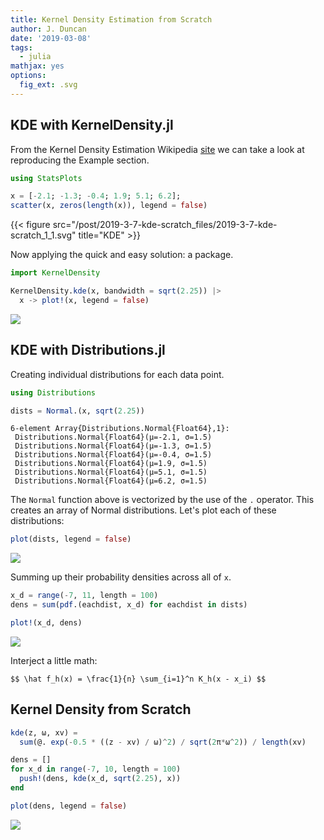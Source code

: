 ```yaml
---
title: Kernel Density Estimation from Scratch
author: J. Duncan
date: '2019-03-08'
tags:
  - julia
mathjax: yes
options:
  fig_ext: .svg
---
```


## KDE with KernelDensity.jl

From the Kernel Density Estimation Wikipedia [site](https://en.wikipedia.org/wiki/Kernel_density_estimation) we can take a look at reproducing the Example section.

```julia
using StatsPlots

x = [-2.1; -1.3; -0.4; 1.9; 5.1; 6.2];
scatter(x, zeros(length(x)), legend = false)
```

{{< figure 
    src="/post/2019-3-7-kde-scratch_files/2019-3-7-kde-scratch_1_1.svg" 
    title="KDE" >}}

Now applying the quick and easy solution: a package.

```julia
import KernelDensity

KernelDensity.kde(x, bandwidth = sqrt(2.25)) |>
  x -> plot!(x, legend = false)
```


![](/post/2019-3-7-kde-scratch_files/2019-3-7-kde-scratch_2_1.svg)


## KDE with Distributions.jl

Creating individual distributions for each data point.

````julia
using Distributions

dists = Normal.(x, sqrt(2.25))
````


````
6-element Array{Distributions.Normal{Float64},1}:
 Distributions.Normal{Float64}(μ=-2.1, σ=1.5)
 Distributions.Normal{Float64}(μ=-1.3, σ=1.5)
 Distributions.Normal{Float64}(μ=-0.4, σ=1.5)
 Distributions.Normal{Float64}(μ=1.9, σ=1.5)
 Distributions.Normal{Float64}(μ=5.1, σ=1.5)
 Distributions.Normal{Float64}(μ=6.2, σ=1.5)
````

The `Normal` function above is vectorized by the use of the `.` operator. This creates an array of Normal distributions. Let's plot each of these distributions:

````julia
plot(dists, legend = false)
````

![](/post/2019-3-7-kde-scratch_files/2019-3-7-kde-scratch_4_1.svg)


Summing up their probability densities across all of `x`.

````julia
x_d = range(-7, 11, length = 100)
dens = sum(pdf.(eachdist, x_d) for eachdist in dists)

plot!(x_d, dens)
````

![](/post/2019-3-7-kde-scratch_files/2019-3-7-kde-scratch_5_1.svg)


Interject a little math:

`$$
\hat f_h(x) = \frac{1}{n} \sum_{i=1}^n K_h(x - x_i)
$$`


## Kernel Density from Scratch

````julia
kde(z, ω, xv) =
  sum(@. exp(-0.5 * ((z - xv) / ω)^2) / sqrt(2π*ω^2)) / length(xv)

dens = []
for x_d in range(-7, 10, length = 100)
  push!(dens, kde(x_d, sqrt(2.25), x))
end

plot(dens, legend = false)
````

![](/post/2019-3-7-kde-scratch_files/2019-3-7-kde-scratch_6_1.svg)
